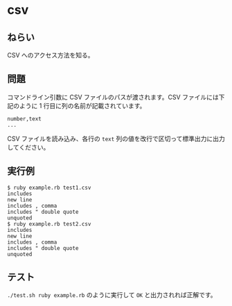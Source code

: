 # csv

## ねらい

CSV へのアクセス方法を知る。

## 問題

コマンドライン引数に CSV ファイルのパスが渡されます。CSV ファイルには下記のように 1 行目に列の名前が記載されています。

```
number,text
...
```

CSV ファイルを読み込み、各行の `text` 列の値を改行で区切って標準出力に出力してください。

## 実行例

    $ ruby example.rb test1.csv
    includes
    new line
    includes , comma
    includes " double quote
    unquoted
    $ ruby example.rb test2.csv
    includes
    new line
    includes , comma
    includes " double quote
    unquoted

## テスト

`./test.sh ruby example.rb` のように実行して `OK` と出力されれば正解です。
